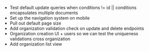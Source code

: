 * Test default update queries when conditions != id || conditions encapsulates multiple documents
* Set up the navigation system on mobile
* Pull out default page size
* Add organization validation check on update and delete endpoints
* Organization creation UI + users so we can test the uniqueness validations cross organization
* Add organization list view